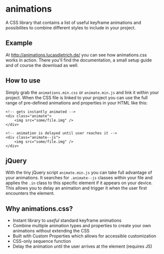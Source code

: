 # animations
A CSS library that contains a list of useful keyframe animations and possibilites to combine different styles to include in your project.

## Example
At <a href="http://animations.lucasdietrich.de/">http://animations.lucasdietrich.de/</a> you can see how animations.css works in action. There you'll find the documentation, a small setup guide and of course the download as well. 

## How to use
Simply grab the `animations.min.css` or `animate.min.js` and link it within your project.
When the CSS file is linked to your project you can use the full range of pre-defined animations and properties in your HTML like this:

    <!-- gets instantly animated -->
    <div class="animate">
        <img src="some/file.img" />
    </div>
    
    <!-- animation is delayed until user reaches it -->
    <div class="animate--js">
        <img src="some/file.img" />
    </div>
    
## jQuery
With the tiny jQuery script `animate.min.js` you can take full advantage of your animations. It searches for `.animate--js` classes within your file and applies the `.in` class to this specific element if it appears on your device. This allows you to delay an animation and trigger it when the user first encounters the element.
    
## Why animations.css?
* Instant library to *useful* standard keyframe animations
* Combine multiple animation types and properties to create your own animations without extending the CSS
* Built with Custom Properties which allows for accessible customization
* CSS-only sequence function
* Delay the animation until the user arrives at the element (requires JS) 
